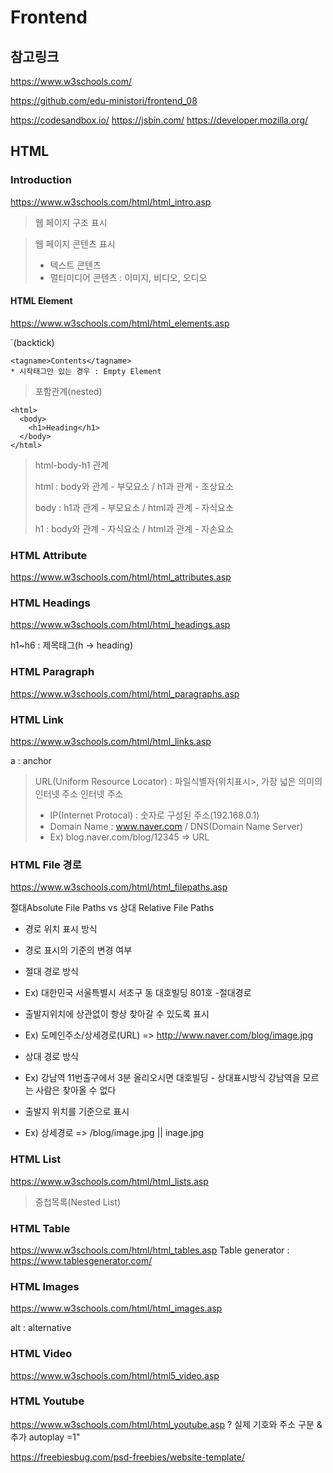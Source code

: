 # Frontend

## 참고링크
https://www.w3schools.com/

https://github.com/edu-ministori/frontend_08


https://codesandbox.io/
https://jsbin.com/
https://developer.mozilla.org/

## HTML

### Introduction

https://www.w3schools.com/html/html_intro.asp

> 웹 페이지 구조 표시

> 웹 페이지 콘텐츠 표시
> - 텍스트 콘텐츠
> - 멀티미디어 콘텐츠 : 이미지, 비디오, 오디오

#### HTML Element

https://www.w3schools.com/html/html_elements.asp

`(backtick)
```
<tagname>Contents</tagname>
* 시작태그만 있는 경우 : Empty Element
```

> 포함관계(nested)
```
<html>
  <body>
    <h1>Heading</h1>
  </body>
</html>
```

> html-body-h1 관계
> 
> html : body와 관계 - 부모요소 / h1과 관계 - 조상요소
> 
> body : h1과 관계 - 부모요소 / html과 관계 - 자식요소
> 
> h1 : body와 관계 - 자식요소 / html과 관계 - 자손요소

### HTML Attribute

https://www.w3schools.com/html/html_attributes.asp

### HTML Headings

https://www.w3schools.com/html/html_headings.asp

h1~h6 : 제목태그(h -> heading)

### HTML Paragraph

https://www.w3schools.com/html/html_paragraphs.asp

### HTML Link

https://www.w3schools.com/html/html_links.asp

a : anchor

> URL(Uniform Resource Locator) : 파일식별자(위치표시>, 가장 넓은 의미의 인터넷 주소
> 인터넷 주소 
> - IP(Internet Protocal) : 숫자로 구성된 주소(192.168.0.1)
> - Domain Name : www.naver.com / DNS(Domain Name Server)
> - Ex) blog.naver.com/blog/12345 => URL

### HTML File 경로

https://www.w3schools.com/html/html_filepaths.asp

절대Absolute File Paths vs 상대 Relative File Paths
- 경로 위치 표시 방식
- 경로 표시의 기준의 변경 여부
- 절대 경로 방식
- Ex) 대한민국 서울특별시 서초구 동 대호빌딩 801호 -절대경로
- 출발지위치에 상관없이 항상 찾아갈 수 있도록 표시
- Ex) 도메인주소/상세경로(URL) => http://www.naver.com/blog/image.jpg

- 상대 경로 방식
- Ex) 강남역 11번출구에서 3분 올리오시면 대호빌딩 - 상대표시방식 강남역을 모르는 사람은 찾아올 수 없다
- 출발지 위치를 기준으로 표시
- Ex) 상세경로 => /blog/image.jpg || inage.jpg

### HTML List
https://www.w3schools.com/html/html_lists.asp

> 중첩목록(Nested List)

### HTML Table
https://www.w3schools.com/html/html_tables.asp
Table generator : https://www.tablesgenerator.com/

### HTML Images
https://www.w3schools.com/html/html_images.asp

alt : alternative

### HTML Video
https://www.w3schools.com/html/html5_video.asp

### HTML Youtube
https://www.w3schools.com/html/html_youtube.asp
? 실제 기호와 주소 구분  & 추가 autoplay =1"

https://freebiesbug.com/psd-freebies/website-template/
